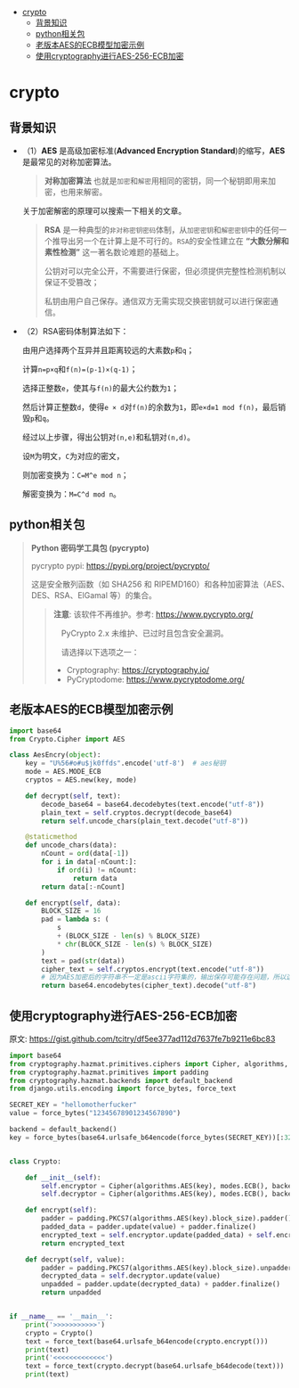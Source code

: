 - [crypto](#crypto)
  - [背景知识](#背景知识)
  - [python相关包](#python相关包)
  - [老版本AES的ECB模型加密示例](#老版本aes的ecb模型加密示例)
  - [使用cryptography进行AES-256-ECB加密](#使用cryptography进行aes-256-ecb加密)

# crypto

## 背景知识

- （1）**AES** 是高级加密标准(**Advanced Encryption Standard**)的缩写，**AES** 是最常见的对称加密算法。

    > **对称加密算法** 也就是`加密`和`解密`用相同的密钥，同一个秘钥即用来加密，也用来解密。

    关于加密解密的原理可以搜索一下相关的文章。

    > **RSA** 是一种典型的`非对称密钥密码`体制，从`加密密钥`和`解密密钥`中的任何一个推导出另一个在计算上是不可行的。`RSA`的安全性建立在 **“大数分解和素性检测”** 这一著名数论难题的基础上。
    >
    > 公钥对可以完全公开，不需要进行保密，但必须提供完整性检测机制以保证不受篡改；
    >
    > 私钥由用户自己保存。通信双方无需实现交换密钥就可以进行保密通信。

- （2）RSA密码体制算法如下：

    由用户选择两个互异并且距离较远的大素数`p`和`q`；

    计算`n=p×q`和`f(n)=(p-1)×(q-1)`；

    选择正整数`e`，使其与`f(n)`的最大公约数为`1`；

    然后计算正整数`d`，使得`e × d`对`f(n)`的余数为`1`，即`e×d≡1 mod f(n)`，最后销毁`p`和`q`。

    经过以上步骤，得出公钥对`(n,e)`和私钥对`(n,d)`。

    设`M`为明文，`C`为对应的密文，

    则加密变换为：`C=M^e mod n`；

    解密变换为：`M=C^d mod n`。

## python相关包

> **Python 密码学工具包 (pycrypto)**
>
> pycrypto pypi: <https://pypi.org/project/pycrypto/>
>
> 这是安全散列函数（如 SHA256 和 RIPEMD160）和各种加密算法（AES、DES、RSA、ElGamal 等）的集合。
>
> > **注意**: 该软件不再维护。参考:  <https://www.pycrypto.org/>
> >
> >　PyCrypto 2.x 未维护、已过时且包含安全漏洞。
> >
> >　请选择以下选项之一：
> >
> > - Cryptography: <https://cryptography.io/>
> > - PyCryptodome: <https://www.pycryptodome.org/>

## 老版本AES的ECB模型加密示例

```python
import base64
from Crypto.Cipher import AES

class AesEncry(object):
    key = "U%56#o#u$jk0ffds".encode('utf-8')  # aes秘钥
    mode = AES.MODE_ECB
    cryptos = AES.new(key, mode)

    def decrypt(self, text):
        decode_base64 = base64.decodebytes(text.encode("utf-8"))
        plain_text = self.cryptos.decrypt(decode_base64)
        return self.uncode_chars(plain_text.decode("utf-8"))

    @staticmethod
    def uncode_chars(data):
        nCount = ord(data[-1])
        for i in data[-nCount:]:
            if ord(i) != nCount:
                return data
        return data[:-nCount]

    def encrypt(self, data):
        BLOCK_SIZE = 16
        pad = lambda s: (
            s
            + (BLOCK_SIZE - len(s) % BLOCK_SIZE)
            * chr(BLOCK_SIZE - len(s) % BLOCK_SIZE)
        )
        text = pad(str(data))
        cipher_text = self.cryptos.encrypt(text.encode("utf-8"))
        # 因为AES加密后的字符串不一定是ascii字符集的，输出保存可能存在问题，所以这里转为base64进制字符串
        return base64.encodebytes(cipher_text).decode("utf-8")

```

## 使用cryptography进行AES-256-ECB加密

原文: <https://gist.github.com/tcitry/df5ee377ad112d7637fe7b9211e6bc83>

```python
import base64
from cryptography.hazmat.primitives.ciphers import Cipher, algorithms, modes
from cryptography.hazmat.primitives import padding
from cryptography.hazmat.backends import default_backend
from django.utils.encoding import force_bytes, force_text

SECRET_KEY = "hellomotherfucker"
value = force_bytes("12345678901234567890")

backend = default_backend()
key = force_bytes(base64.urlsafe_b64encode(force_bytes(SECRET_KEY))[:32])


class Crypto:

    def __init__(self):
        self.encryptor = Cipher(algorithms.AES(key), modes.ECB(), backend).encryptor()
        self.decryptor = Cipher(algorithms.AES(key), modes.ECB(), backend).decryptor()

    def encrypt(self):
        padder = padding.PKCS7(algorithms.AES(key).block_size).padder()
        padded_data = padder.update(value) + padder.finalize()
        encrypted_text = self.encryptor.update(padded_data) + self.encryptor.finalize()
        return encrypted_text

    def decrypt(self, value):
        padder = padding.PKCS7(algorithms.AES(key).block_size).unpadder()
        decrypted_data = self.decryptor.update(value)
        unpadded = padder.update(decrypted_data) + padder.finalize()
        return unpadded


if __name__ == '__main__':
    print('>>>>>>>>>>>')
    crypto = Crypto()
    text = force_text(base64.urlsafe_b64encode(crypto.encrypt()))
    print(text)
    print('<<<<<<<<<<<<<')
    text = force_text(crypto.decrypt(base64.urlsafe_b64decode(text)))
    print(text)
```

